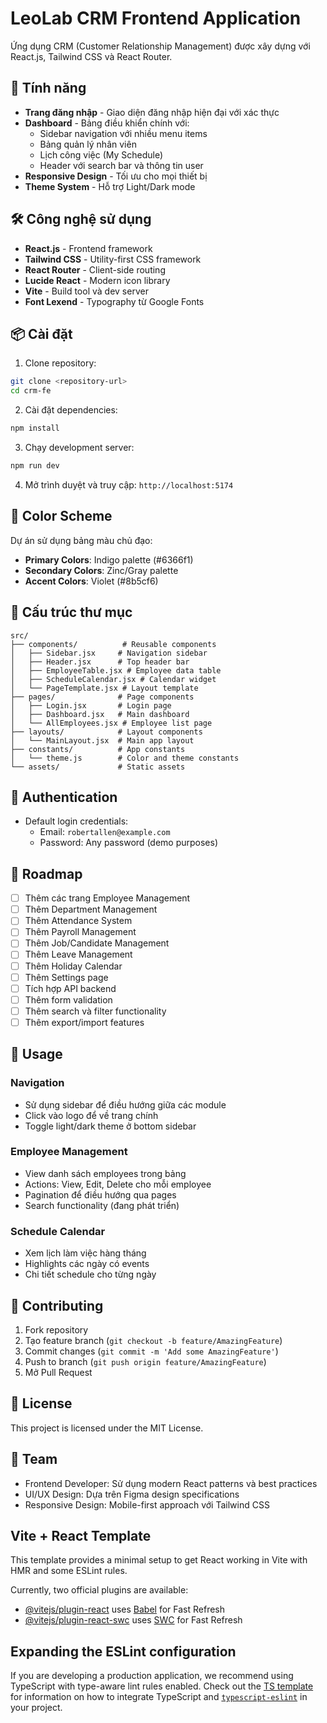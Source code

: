 # LeoLab CRM Frontend Application

Ứng dụng CRM (Customer Relationship Management) được xây dựng với React.js, Tailwind CSS và React Router.

## 🚀 Tính năng

- **Trang đăng nhập** - Giao diện đăng nhập hiện đại với xác thực
- **Dashboard** - Bảng điều khiển chính với:
  - Sidebar navigation với nhiều menu items
  - Bảng quản lý nhân viên
  - Lịch công việc (My Schedule)
  - Header với search bar và thông tin user
- **Responsive Design** - Tối ưu cho mọi thiết bị
- **Theme System** - Hỗ trợ Light/Dark mode

## 🛠️ Công nghệ sử dụng

- **React.js** - Frontend framework
- **Tailwind CSS** - Utility-first CSS framework
- **React Router** - Client-side routing
- **Lucide React** - Modern icon library
- **Vite** - Build tool và dev server
- **Font Lexend** - Typography từ Google Fonts

## 📦 Cài đặt

1. Clone repository:

```bash
git clone <repository-url>
cd crm-fe
```

2. Cài đặt dependencies:

```bash
npm install
```

3. Chạy development server:

```bash
npm run dev
```

4. Mở trình duyệt và truy cập: `http://localhost:5174`

## 🎨 Color Scheme

Dự án sử dụng bảng màu chủ đạo:

- **Primary Colors**: Indigo palette (#6366f1)
- **Secondary Colors**: Zinc/Gray palette
- **Accent Colors**: Violet (#8b5cf6)

## 📁 Cấu trúc thư mục

```
src/
├── components/          # Reusable components
│   ├── Sidebar.jsx     # Navigation sidebar
│   ├── Header.jsx      # Top header bar
│   ├── EmployeeTable.jsx # Employee data table
│   ├── ScheduleCalendar.jsx # Calendar widget
│   └── PageTemplate.jsx # Layout template
├── pages/              # Page components
│   ├── Login.jsx       # Login page
│   ├── Dashboard.jsx   # Main dashboard
│   └── AllEmployees.jsx # Employee list page
├── layouts/            # Layout components
│   └── MainLayout.jsx  # Main app layout
├── constants/          # App constants
│   └── theme.js        # Color and theme constants
└── assets/             # Static assets
```

## 🔐 Authentication

- Default login credentials:
  - Email: `robertallen@example.com`
  - Password: Any password (demo purposes)

## 🚧 Roadmap

- [ ] Thêm các trang Employee Management
- [ ] Thêm Department Management
- [ ] Thêm Attendance System
- [ ] Thêm Payroll Management
- [ ] Thêm Job/Candidate Management
- [ ] Thêm Leave Management
- [ ] Thêm Holiday Calendar
- [ ] Thêm Settings page
- [ ] Tích hợp API backend
- [ ] Thêm form validation
- [ ] Thêm search và filter functionality
- [ ] Thêm export/import features

## 📝 Usage

### Navigation

- Sử dụng sidebar để điều hướng giữa các module
- Click vào logo để về trang chính
- Toggle light/dark theme ở bottom sidebar

### Employee Management

- View danh sách employees trong bảng
- Actions: View, Edit, Delete cho mỗi employee
- Pagination để điều hướng qua pages
- Search functionality (đang phát triển)

### Schedule Calendar

- Xem lịch làm việc hàng tháng
- Highlights các ngày có events
- Chi tiết schedule cho từng ngày

## 🤝 Contributing

1. Fork repository
2. Tạo feature branch (`git checkout -b feature/AmazingFeature`)
3. Commit changes (`git commit -m 'Add some AmazingFeature'`)
4. Push to branch (`git push origin feature/AmazingFeature`)
5. Mở Pull Request

## 📄 License

This project is licensed under the MIT License.

## 👥 Team

- Frontend Developer: Sử dụng modern React patterns và best practices
- UI/UX Design: Dựa trên Figma design specifications
- Responsive Design: Mobile-first approach với Tailwind CSS

## Vite + React Template

This template provides a minimal setup to get React working in Vite with HMR and some ESLint rules.

Currently, two official plugins are available:

- [@vitejs/plugin-react](https://github.com/vitejs/vite-plugin-react/blob/main/packages/plugin-react) uses [Babel](https://babeljs.io/) for Fast Refresh
- [@vitejs/plugin-react-swc](https://github.com/vitejs/vite-plugin-react/blob/main/packages/plugin-react-swc) uses [SWC](https://swc.rs/) for Fast Refresh

## Expanding the ESLint configuration

If you are developing a production application, we recommend using TypeScript with type-aware lint rules enabled. Check out the [TS template](https://github.com/vitejs/vite/tree/main/packages/create-vite/template-react-ts) for information on how to integrate TypeScript and [`typescript-eslint`](https://typescript-eslint.io) in your project.
